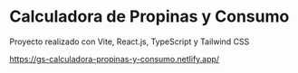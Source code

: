 # Calculadora de Propinas y Consumo
Proyecto realizado con Vite, React.js, TypeScript y Tailwind CSS

https://gs-calculadora-propinas-y-consumo.netlify.app/
